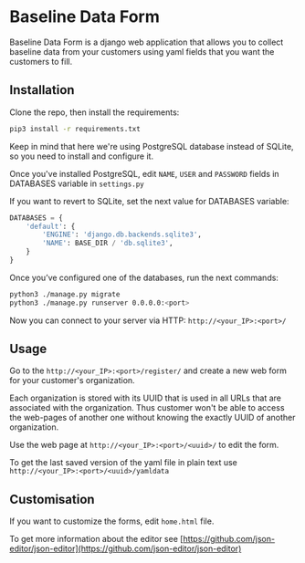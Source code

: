 # Baseline Data Form

Baseline Data Form is a django web application that allows you to collect baseline data from your customers using yaml fields that you want the customers to fill.

## Installation

Clone the repo, then install the requirements:

```bash
pip3 install -r requirements.txt
```

Keep in mind that here we're using PostgreSQL database instead of SQLite, so you need to install and configure it.

Once you've installed PostgreSQL, edit `NAME`, `USER` and `PASSWORD` fields in DATABASES variable in `settings.py`

If you want to revert to SQLite, set the next value for DATABASES variable:

```python
DATABASES = {
    'default': {
        'ENGINE': 'django.db.backends.sqlite3',
        'NAME': BASE_DIR / 'db.sqlite3',
    }
}
```

Once you’ve configured one of the databases, run the next commands:

```bash
python3 ./manage.py migrate
python3 ./manage.py runserver 0.0.0.0:<port>
```

Now you can connect to your server via HTTP: `http://<your_IP>:<port>/`

## Usage

Go to the `http://<your_IP>:<port>/register/` and create a new web form for your customer's organization.

Each organization is stored with its UUID that is used in all URLs that are associated with the organization. Thus customer won't be able to access the web-pages of another one without knowing the exactly UUID of another organization.

Use the web page at `http://<your_IP>:<port>/<uuid>/` to edit the form.

To get the last saved version of the yaml file in plain text use `http://<your_IP>:<port>/<uuid>/yamldata`

## Customisation

If you want to customize the forms, edit `home.html` file.

To get more information about the editor see [https://github.com/json-editor/json-editor](https://github.com/json-editor/json-editor)
